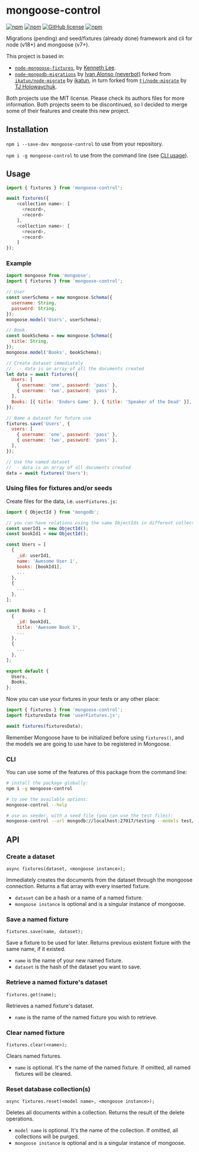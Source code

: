 # mongoose-control

[![npm](https://img.shields.io/npm/dt/mongoose-control)](https://www.npmjs.com/package/mongoose-control)
[![npm](https://img.shields.io/npm/dw/mongoose-control)](https://www.npmjs.com/package/mongoose-control)
[![GitHub license](https://img.shields.io/github/license/neverbot/mongoose-control)](https://github.com/neverbot/mongoose-control/blob/master/LICENSE)
[![npm](https://img.shields.io/npm/v/mongoose-control)](https://www.npmjs.com/package/mongoose-control)

Migrations (pending) and seed/fixtures (already done) framework and cli for node (v18+) and mongoose (v7+).

This project is based in:

- [`node-mongoose-fixtures`](https://github.com/kennethklee/node-mongoose-fixtures), by [Kenneth Lee](https://github.com/kennethklee).
- [`node-mongodb-migrations`](https://github.com/neverbot/node-mongodb-migrations) by [Ivan Alonso (neverbot)](https://github.com/neverbot) forked from [`ikatun/node-migrate`](https://github.com/ikatun/node-migrate) by [ikatun](https://github.com/ikatun), in turn forked from [`tj/node-migrate`](https://github.com/tj/node-migrate) by [TJ Holowaychuk](https://github.com/tj).

Both projects use the MIT license. Please check its authors files for more information.
Both projects seem to be discontinued, so I decided to merge some of their features and create this new project.

## Installation

`npm i --save-dev mongoose-control` to use from your repository.

`npm i -g mongoose-control` to use from the command line (see [CLI usage](#CLI)).

## Usage

```javascript
import { fixtures } from 'mongoose-control';

await fixtures({
    <collection name>: [
      <record>,
      <record>
    ],
    <collection name>: [
      <record>,
      <record>
    ]
});
```

### Example

```javascript
import mongoose from 'mongoose';
import { fixtures } from 'mongoose-control';

// User
const userSchema = new mongoose.Schema({
  username: String,
  password: String,
});
mongoose.model('Users', userSchema);

// Book
const bookSchema = new mongoose.Schema({
  title: String,
});
mongoose.model('Books', bookSchema);

// Create dataset immediately
//   - data is an array of all the documents created
let data = await fixtures({
  Users: [
    { username: 'one', password: 'pass' },
    { username: 'two', password: 'pass' },
  ],
  Books: [{ title: 'Enders Game' }, { title: 'Speaker of the Dead' }],
});

// Name a dataset for future use
fixtures.save('Users', {
  users: [
    { username: 'one', password: 'pass' },
    { username: 'two', password: 'pass' },
  ],
});

// Use the named dataset
//  - data is an array of all documents created
data = await fixtures('Users');
```

### Using files for fixtures and/or seeds

Create files for the data, i.e. `userFixtures.js`:

```javascript
import { ObjectId } from 'mongodb';

// you can have relations using the same ObjectIds in different collections
const userId1 = new ObjectId();
const bookId1 = new ObjectId();

const Users = [
  {
    _id: userId1,
    name: 'Awesome User 1',
    books: [bookId1],
    ...
  },
  {
    ...
  },
];

const Books = [
  {
    _id: bookId1,
    title: 'Awesome Book 1',
    ...
  },
  {
    ...
  },
];

export default {
  Users,
  Books,
};
```

Now you can use your fixtures in your tests or any other place:

```javascript
import { fixtures } from 'mongoose-control';
import fixturesData from 'userFixtures.js';

await fixtures(fixturesData);
```

Remember Mongoose have to be initialized before using `fixtures()`, and the models
we are going to use have to be registered in Mongoose.

### CLI

You can use some of the features of this package from the command line:

```bash
# install the package globally:
npm i -g mongoose-control

# to see the available options:
mongoose-control --help

# use as seeder, with a seed file (you can use the test files):
mongoose-control --url mongodb://localhost:27017/testing --models test/models/ seed test/example.data.js
```

## API

### Create a dataset

`async fixtures(dataset, <mongoose instance>);`

Immediately creates the documents from the dataset through the mongoose connection. Returns a flat array with every inserted fixture.

- `dataset` can be a hash or a name of a named fixture.
- `mongoose instance` is optional and is a singular instance of mongoose.

### Save a named fixture

`fixtures.save(name, dataset);`

Save a fixture to be used for later. Returns previous existent fixture with the same name, if it existed.

- `name` is the name of your new named fixture.
- `dataset` is the hash of the dataset you want to save.

### Retrieve a named fixture's dataset

`fixtures.get(name);`

Retrieves a named fixture's dataset.

- `name` is the name of the named fixture you wish to retrieve.

### Clear named fixture

`fixtures.clear(<name>);`

Clears named fixtures.

- `name` is optional. It's the name of the named fixture. If omitted, all named fixtures will be cleared.

### Reset database collection(s)

`async fixtures.reset(<model name>, <mongoose instance>);`

Deletes all documents within a collection. Returns the result of the delete operations.

- `model name` is optional. It's the name of the collection. If omitted, all collections will be purged.
- `mongoose instance` is optional and is a singular instance of mongoose.
